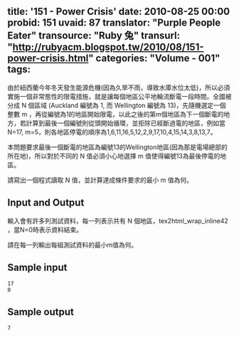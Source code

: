 title: '151 - Power Crisis'
date: 2010-08-25 00:00
probid: 151
uvaid: 87
translator: "Purple People Eater"
transource: "Ruby 兔"
transurl: "http://rubyacm.blogspot.tw/2010/08/151-power-crisis.html"
categories: "Volume - 001"
tags:
---

由於紐西蘭今年冬天發生能源危機(因為久旱不雨，導致水庫水位太低)，所以必須實施一個非常態性的限電措施，就是讓每個地區公平地輪流斷電一段時間。全國被分成 N 個區域 (Auckland 編號為 1, 而 Wellington 編號為 13)，先隨機選定一個整數 m ，再從編號為1的地區開始限電，以此之後的第m個地區為下一個斷電的地方，若計算到最後一個編號則從頭開始循環，並拒除已經斷過電的地區，例如當 N=17, m=5，則各地區停電的順序為1,6,11,16,5,12,2,9,17,10,4,15,14,3,8,13,7。

本問題要求最後一個斷電的地區為編號13的Wellington地區(因為那是電場總部的所在地)，所以對於不同的 N 值必須小心地選擇 m 值使得編號13為最後停電的地區。

請寫出一個程式讀取 N 值，並計算達成條件要求的最小 m 值為何。

<!-- more -->

## Input and Output ##

輸入會有許多列測試資料，每一列表示共有 N 個地區，tex2html_wrap_inline42 ，當N=0時表示資料結束。

請在每一列輸出每組測試資料的最小m值為何。

## Sample input ##

	17
	0

## Sample output ##

	7